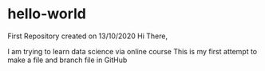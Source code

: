 # hello-world
First Repository created on 13/10/2020
Hi There,

I am trying to learn data science via online course
This is my first attempt to make a file and branch file in GitHub
